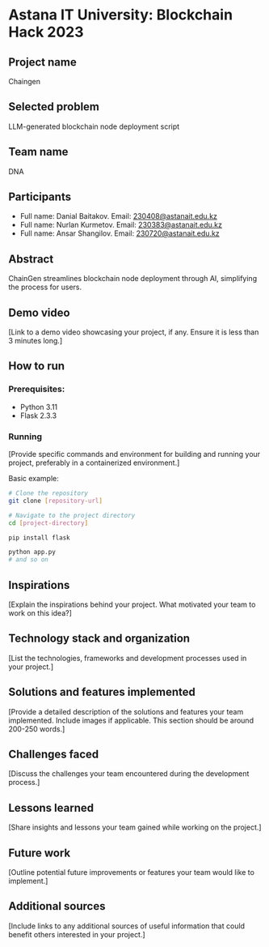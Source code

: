 # Astana IT University: Blockchain Hack 2023 

## Project name

Chaingen

## Selected problem

LLM-generated blockchain node deployment script

## Team name

DNA

## Participants

* Full name: Danial Baitakov. Email: 230408@astanait.edu.kz
* Full name: Nurlan Kurmetov. Email: 230383@astanait.edu.kz
* Full name: Ansar Shangilov. Email: 230720@astanait.edu.kz

## Abstract

ChainGen streamlines blockchain node deployment through AI, simplifying the process for users.

## Demo video

[Link to a demo video showcasing your project, if any. Ensure it is less than 3 minutes long.]

## How to run

### Prerequisites:

- Python 3.11
- Flask 2.3.3

### Running

[Provide specific commands and environment for building and running your project, preferably in a containerized environment.]

Basic example:
```bash
# Clone the repository
git clone [repository-url]

# Navigate to the project directory
cd [project-directory]

pip install flask

python app.py
# and so on
```

## Inspirations

[Explain the inspirations behind your project. What motivated your team to work on this idea?]

## Technology stack and organization

[List the technologies, frameworks and development processes used in your project.]

## Solutions and features implemented

[Provide a detailed description of the solutions and features your team implemented. Include images if applicable. This section should be around 200-250 words.]

## Challenges faced

[Discuss the challenges your team encountered during the development process.]

## Lessons learned

[Share insights and lessons your team gained while working on the project.]

## Future work

[Outline potential future improvements or features your team would like to implement.]

## Additional sources

[Include links to any additional sources of useful information that could benefit others interested in your project.]
